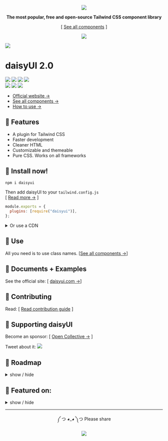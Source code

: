 <div align="center">

[![][logo-url]][docs-url]

**The most popular, free and open-source Tailwind CSS component library**  

[ [See all components](https://daisyui.com/components/) ]

[![][tweet]][tweet-url]

</div>

[![][banner-url]][docs-url]

# daisyUI 2.0

[![][build]][build-url] [![][npm]][npm-url] [![][number-of-components]][docs-url] [![][license]][license-url]  
[![][dl]][npm-url] [![][stars]][gh-url] [![][commit]][gh-url]

- [Official website →](https://daisyui.com/)
- [See all components →](https://daisyui.com/components/)
- [How to use →](https://daisyui.com/docs/install/)


## 🌼 Features

- A plugin for Tailwind CSS
- Faster development
- Cleaner HTML
- Customizable and themeable
- Pure CSS. Works on all frameworks


## 📀 Install now!

```bash
npm i daisyui
```

Then add daisyUI to your `tailwind.config.js`  
[ [Read more →][docs-url-install] ]

```js
module.exports = {
  plugins: [require("daisyui")],
};
```

<details>
<summary>
  Or use a CDN
</summary>

Loading CSS files from CDN is not recommended for production. It's better to install Tailwind and daisyUI as Nodejs dependencies so you can config/customize everything, and purge unused styles.

```html
<link href="https://cdn.jsdelivr.net/npm/daisyui@2.13.6/dist/full.css" rel="stylesheet" type="text/css" />
<script src="https://cdn.tailwindcss.com"></script>
```

</details>


## 🚀 Use

All you need is to use class names. [[See all components →](https://daisyui.com/components/)]


## 📘 Documents + Examples

See the official site: [ [daisyui.com →](https://daisyui.com/)]


## 🤝 Contributing

Read: [ [Read contribution guide](https://github.com/saadeghi/daisyui/blob/master/.github/CONTRIBUTING.md) ]


## 🤝 Supporting daisyUI

Become an sponsor: [ [Open Collective →](https://opencollective.com/daisyui) ]  

Tweet about it: [![][tweet]][tweet-url]

## 📁 Roadmap

<details>
<summary>
  show / hide
</summary>

- Actions
  - [x] Button
  - [x] Dropdown
  - [x] Modal
  - [x] Swap

- Data display
  - [x] Alert
  - [x] Avatar
  - [x] Badge
  - [ ] Banner
  - [ ] Calendar
  - [x] Card
  - [x] Carousel
  - [ ] Chat bubble
  - [x] Collapse
  - [ ] Comment
  - [x] Countdown
  - [ ] Empty placeholder
  - [x] Kbd
  - [ ] Loading
  - [x] Progress
  - [x] Radial progress
  - [x] Stat
  - [x] Table
  - [ ] Tag
  - [ ] Timeline
  - [ ] Toast
  - [x] Tooltip
  - [ ] Treeview

- Data input
  - [x] Checkbox
  - [x] Text input
  - [x] Radio
  - [x] Range
  - [x] Rating
  - [x] Select
  - [x] Textarea
  - [x] Toggle
  - [ ] Upload
  
- Layout
  - [x] Artboard
  - [x] Button group
  - [x] Divider
  - [x] Drawer
  - [x] Footer
  - [x] Hero
  - [x] Indicator
  - [x] Input group
  - [x] Mask
  - [x] Stack

- Navigation
  - [ ] App bar
  - [x] Breadcrumbs
  - [x] Link
  - [x] Menu
  - [x] Navbar
  - [x] Pagination
  - [x] Steps
  - [x] Tab

- Mockup
  - [ ] Browser
  - [x] Code
  - [x] Phone
  - [x] Window


</details>


## 📰 Featured on:

<details>
<summary>
  show / hide
</summary>
  
- Blogs
  - [Logrocket](https://blog.logrocket.com/daisyui-tailwind-components-react-apps/)
  - [GraphCMS](https://graphcms.com/blog/build-a-personal-timeline-with-graphcms-and-sveltekit)
  - [wweb.dev](https://wweb.dev/weekly/85/)
  - [flaming.codes](https://flaming.codes/posts/boostrap-tailwind-alternative-with-daisy-ui)
  - [rockyourcode](https://www.rockyourcode.com/how-to-setup-react-typescript-with-snowpack-and-daisyui/)
  - [HackerNews](https://news.ycombinator.com/item?id=28004515)
  - [Product Hunt](https://www.producthunt.com/posts/daisyui)
  - [Siecle Digital](https://siecledigital.fr/2021/05/29/daisyui-plugin-gratuit-avec-composants-tailwind-css-a/)
  - [speckyboy](https://speckyboy.com/weekly-news-for-designers-594/)
  - [dailydev](https://app.daily.dev/posts/-4OPGw0te)
  - [Future Tech Blog (Japanese)](https://future-architect.github.io/articles/20211124a/)
  - [Adding Tailwind and Daisy UI to SvelteKit](https://dev.to/brewhousedigital/adding-tailwind-and-daisy-ui-to-sveltekit-2hk5)
- Youtube videos
  - [Supabase & Sveltekit - Build Twitter in 75 minutes](https://www.youtube.com/watch?v=mPQyckogDYc)
  - [Setup the Best Frontend JavaScript Stack - Svelte, Vite, TailwindCSS and DaisyUI](https://www.youtube.com/watch?v=mEBPN_9jTAE)
  - [Jamstack powered Image gallery with Cloudinary, Tailwind and DaisyUI](https://www.youtube.com/watch?v=Hpjq0D1vcpM)
  - [SvelteKit Crash Course w/ Tailwind CSS and DaisyUI, GraphQL and dynamic routes](https://www.youtube.com/watch?v=zH2qG9YwN3s)
  - [DaisyUI : Worth a try or skip on by?](https://www.youtube.com/watch?v=hM9fENyAquM)
  - [How to use daisyUI in SvelteKit?](https://www.youtube.com/watch?v=haKnkk6ds20) 
  - [DaisyUI Untuk Yang Mau Pindah ke TailwindCSS dari Bootstrap (Indonesian)](https://www.youtube.com/watch?v=Wm2g6FWec34)
  - [Next.js - Tailwind - DeisyUI Setup](https://www.youtube.com/watch?v=uXQgJbUj3PQ)
  - [Svelte Setup with Vite, Tailwind, DaisyUI. Custom Themes!](https://www.youtube.com/watch?v=5lF5PxBJoso)
  - [Build a blog with Svelte](https://www.youtube.com/watch?v=u9jtHBE6NL8)
  - [Building a product in less than 10 minutes: Laravel, InertiaJS, VueJS, TailwindCSS, DaisyUI](https://www.youtube.com/watch?v=XR1rS-CCfx0)
  - [Infinite scrolling with MERN | ReactJS, TailwindCSS v3, DaisyUI | NodeJs, Express, MongoDB](https://www.youtube.com/watch?v=y7LYoRGRqRI)
  - [How to install TailwindCSS v3 and DaisyUI to your React app](https://www.youtube.com/watch?v=XBYvzPe7skc)
  - [Laravel: DaisyUI Agiliza Tus Desarrollos Con TailwindCSS + Select2 Tailwind Style (Spanish)](https://www.youtube.com/watch?v=28db3jojTgo)
- Courses
  - [Building with SvelteKit and GraphCMS](https://explorers.netlify.com/learn/building-with-sveltekit-and-graphcms)
  - [Svelte for Beginners by Mike Karan](https://www.udemy.com/course/svelte-for-beginners/)
  - [React Front To Back 2022 by Brad Traversy](https://www.udemy.com/course/react-front-to-back-2022/)
  - [Build Instagram profile page UI clone w/Next.js TailwindCSS](https://www.udemy.com/course/build-instagram-profile-page-ui-clone-nextjs-tailwindcss/)
  - [Instagram UI Clone Login Page w/ NextJS & TailwindCSS](https://www.udemy.com/course/instagram-ui-clone-login-page-w-nextjs-tailwindcss/)
  - [Build your Developer Portfolio and Blog from Scratch with Svelte and GraphCMS](https://www.freecodecamp.org/news/build-your-developer-portfolio-from-scratch-with-sveltekit-and-graphcms/)

</details>

---

<div align="center">
  
  
༼ つ ◕_◕ ༽つ  Please share  
  
[![][tweet]][tweet-url]

</div>

[install-size]: https://badgen.net/bundlephobia/minzip/daisyui?label=bundle%20size&color=green
[build]: https://badgen.net/github/checks/saadeghi/daisyui?label=build
[npm]: https://badgen.net/github/tag/saadeghi/daisyui?label=version&color=green
[dl]: https://badgen.net/npm/dt/daisyui?label=installs&icon=npm&color=green
[commit]: https://badgen.net/github/last-commit/saadeghi/daisyui?icon=github&color=green
[license]: https://badgen.net/github/license/saadeghi/daisyui?color=green
[stars]: https://badgen.net/github/stars/saadeghi/daisyui?color=green
[tweet]: https://img.shields.io/twitter/url?style=social&url=https%3A%2F%2Fgithub.com%2Fsaadeghi%2Fdaisyui
[install-size-url]: https://bundlephobia.com/result?p=daisyui
[license-url]: https://github.com/saadeghi/daisyui/blob/master/LICENSE
[npm-url]: https://www.npmjs.com/package/daisyui
[cdnjs-url]: https://cdnjs.com/libraries/daisyui
[gh-url]: https://github.com/saadeghi/daisyui
[tw-play-url]: https://daisyui.com/tailwindplay
[codepen-url]: https://codepen.io/saadeghi/pen/gOwWKvv
[unpkg-url]: https://unpkg.com/browse/daisyui/
[jsdeliver-url]: https://www.jsdelivr.com/package/npm/daisyui
[build-url]: https://github.com/saadeghi/daisyui/actions
[tweet-url]: https://twitter.com/intent/tweet?text=daisyUI%20%0D%0AUI%20Components%20for%20Tailwind%20CSS%20%0D%0Ahttps://github.com/saadeghi/daisyui
[number-of-components]: https://badgen.net/badge/total%20components/45/green
[docs-url-install]: https://daisyui.com/docs/install
[docs-url]: https://daisyui.com/
[logo-url]: https://raw.githubusercontent.com/saadeghi/files/main/daisyui/logo-4.svg
[banner-url]: https://raw.githubusercontent.com/saadeghi/files/main/daisyui/card-3.png
